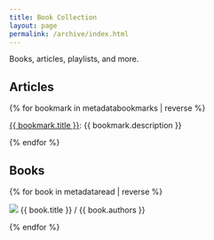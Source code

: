 ```yaml
---
title: Book Collection
layout: page
permalink: /archive/index.html
---
```


Books, articles, playlists, and more.

## Articles

{% for bookmark in metadatabookmarks | reverse %}

<a href="{{ bookmark.url }}">{{ bookmark.title }}</a>: {{ bookmark.description }}

{% endfor %}

## Books

{% for book in metadataread | reverse %}

<img src="{{ book.thumbnail }}">
{{ book.title }} / {{ book.authors }}

{% endfor %}